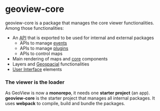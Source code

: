 # geoview-core

geoview-core is a package that manages the core viewer functionalities. Among those functionalities:

- An [API](src/api) that is exported to be used for internal and external packages
  - APIs to manage [events](src/api/events)
  - APIs to manage [plugins](src/api/plugin.ts)
  - APIs to control maps
- Main rendering of maps and [core](src/core) components
- Layers and [Geospacial](src/geo) functionalities
- [User Interface](src/ui) elements

### The viewer is the loader

As GeoView is now a **monorepo**, it needs one **starter project** (an app). **geoview-core** is the starter project that manages all internal packages. It uses **webpack** to compile, build and bundle the packages.
